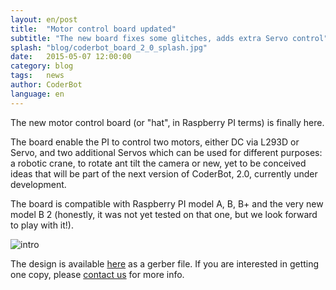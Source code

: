 ```yaml
---
layout: en/post
title:  "Motor control board updated"
subtitle: "The new board fixes some glitches, adds extra Servo control"
splash: "blog/coderbot_board_2_0_splash.jpg"
date:   2015-05-07 12:00:00
category: blog
tags:   news
author: CoderBot
language: en
---
```

The new motor control board (or "hat", in Raspberry PI terms) is finally here.

The board enable the PI to control two motors, either DC via L293D or Servo, and two additional Servos which can be used for different purposes: a robotic crane, to rotate ant tilt the camera or new, yet to be conceived ideas that will be part of the next version of CoderBot, 2.0, currently under development.

The board is compatible with Raspberry PI model A, B, B+ and the very new model B 2 (honestly, it was not yet tested on that one, but we look forward to play with it!).

![intro]({{site.baseurl}}/img/blog/coderbot_board_2_0_1.jpg)

The design is available [here][pcb] as a gerber file. If you are interested in getting one copy, please [contact us][contact] for more info.

[pcb]: {{site.baseurl}}http://123d.circuits.io/circuits/412909-coderbot-motor-shield-servo-dc-combo#pcb
[contact]: mailto:info@coderbot.org